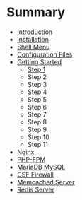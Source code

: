 # Summary

* [Introduction](README.md)
* [Installation](installation.md)
* [Shell Menu](shell_menu.md)
* [Configuration Files](configuration_files.md)
* [Getting Started](getting_started.md)
   * [Step 1](step_1.md)
   * Step 2
   * Step 3
   * Step 4
   * Step 5
   * Step 6
   * Step 7
   * Step 8
   * Step 9
   * Step 10
   * Step 11
* [Nginx](nginx.md)
* [PHP-FPM](php-fpm.md)
* [MariaDB MySQL](mariadb_mysql.md)
* [CSF Firewall](csf_firewall.md)
* [Memcached Server](memcached_server.md)
* [Redis Server](redis_server.md)

